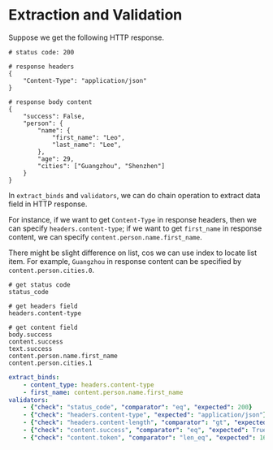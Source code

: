 # Extraction and Validation

Suppose we get the following HTTP response.

```text
# status code: 200

# response headers
{
    "Content-Type": "application/json"
}

# response body content
{
    "success": False,
    "person": {
        "name": {
            "first_name": "Leo",
            "last_name": "Lee",
        },
        "age": 29,
        "cities": ["Guangzhou", "Shenzhen"]
    }
}
```

In `extract_binds` and `validators`, we can do chain operation to extract data field in HTTP response.

For instance, if we want to get `Content-Type` in response headers, then we can specify `headers.content-type`; if we want to get `first_name` in response content, we can specify `content.person.name.first_name`.

There might be slight difference on list, cos we can use index to locate list item. For example, `Guangzhou` in response content can be specified by `content.person.cities.0`.

```text
# get status code
status_code

# get headers field
headers.content-type

# get content field
body.success
content.success
text.success
content.person.name.first_name
content.person.cities.1
```

```yaml
extract_binds:
    - content_type: headers.content-type
    - first_name: content.person.name.first_name
validators:
    - {"check": "status_code", "comparator": "eq", "expected": 200}
    - {"check": "headers.content-type", "expected": "application/json"}
    - {"check": "headers.content-length", "comparator": "gt", "expected": 40}
    - {"check": "content.success", "comparator": "eq", "expected": True}
    - {"check": "content.token", "comparator": "len_eq", "expected": 16}
```
